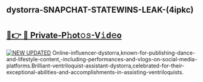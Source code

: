 ## dystorra-SNAPCHAT-STATEWINS-LEAK-(4ipkc)


# <h2><a href="https://mediaupload.pro?-20M">🔗👉 🔴 Private-P𝚑ot𝚘𝚜-V𝚒d𝚎o</a></h2>

[![NEW UPDATED](https://i.imgur.com/0qMVB7G.gif)](https://mediaupload.pro?-20M)
Online-influencer-dystorra,known-for-publishing-dance-and-lifestyle-content,-including-performances-and-vlogs-on-social-media-platforms.Brilliant-ventriloquist-assistant-dystorra,celebrated-for-their-exceptional-abilities-and-accomplishments-in-assisting-ventriloquists.  